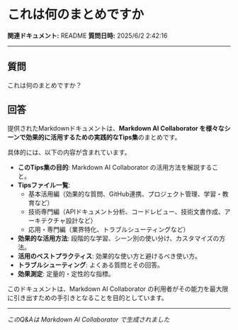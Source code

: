 # これは何のまとめですか

**関連ドキュメント:** README
**質問日時:** 2025/6/2 2:42:16

---

## 質問

これは何のまとめですか？

## 回答

提供されたMarkdownドキュメントは、**Markdown AI Collaborator を様々なシーンで効果的に活用するための実践的なTips集**のまとめです。

具体的には、以下の内容が含まれています。

*   **このTips集の目的**: Markdown AI Collaborator の活用方法を解説すること。
*   **Tipsファイル一覧**:
    *   基本活用編（効果的な質問、GitHub連携、プロジェクト管理、学習・教育など）
    *   技術専門編（APIドキュメント分析、コードレビュー、技術文書作成、アーキテクチャ設計など）
    *   応用・専門編（業界特化、トラブルシューティングなど）
*   **効果的な活用方法**: 段階的な学習、シーン別の使い分け、カスタマイズの方法。
*   **活用のベストプラクティス**: 効果的な使い方と避けるべき使い方。
*   **トラブルシューティング**: よくある質問とその回答。
*   **効果測定**: 定量的・定性的な指標。

このドキュメントは、Markdown AI Collaborator の利用者がその能力を最大限に引き出すための手引きとなることを目的としています。

---

*このQ&Aは Markdown AI Collaborator で生成されました*

